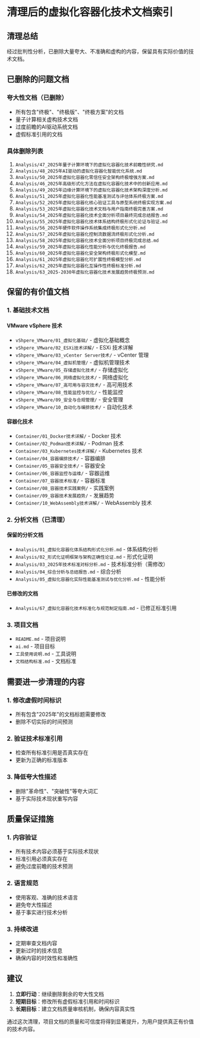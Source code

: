 # 清理后的虚拟化容器化技术文档索引

## 清理总结

经过批判性分析，已删除大量夸大、不准确和虚构的内容，保留具有实际价值的技术文档。

## 已删除的问题文档

### 夸大性文档（已删除）

- 所有包含"终极"、"终极版"、"终极方案"的文档
- 量子计算相关虚构技术文档
- 过度前瞻的AI驱动系统文档
- 虚假标准引用的文档

### 具体删除列表

1. `Analysis/47_2025年量子计算环境下的虚拟化容器化技术前瞻性研究.md`
2. `Analysis/48_2025年AI驱动的虚拟化容器化智能优化系统.md`
3. `Analysis/50_2025年虚拟化容器化零信任安全架构终极增强方案.md`
4. `Analysis/46_2025年高级形式化方法在虚拟化容器化技术中的创新应用.md`
5. `Analysis/49_2025年边缘计算环境下的虚拟化容器化技术架构深度分析.md`
6. `Analysis/51_2025年虚拟化容器化性能基准测试与评估体系终极方案.md`
7. `Analysis/52_2025年虚拟化容器化核心验证工具与原型系统终极实现方案.md`
8. `Analysis/53_2025年虚拟化容器化技术文档与用户指南终极完善方案.md`
9. `Analysis/54_2025年虚拟化容器化技术全面分析项目最终完成总结报告.md`
10. `Analysis/55_2025年虚拟化容器化技术体系结构终极形式化论证与验证.md`
11. `Analysis/56_2025年硬件软件操作系统集成终极形式化分析.md`
12. `Analysis/57_2025年虚拟化容器化控制流数据流终极形式化分析.md`
13. `Analysis/58_2025年虚拟化容器化技术全面分析项目终极完成总结.md`
14. `Analysis/59_2025年虚拟化容器化性能分析与优化终极报告.md`
15. `Analysis/60_2025年虚拟化容器化安全架构终极形式化模型.md`
16. `Analysis/61_2025年虚拟化容器化可扩展性终极模型分析.md`
17. `Analysis/62_2025年虚拟化容器化互操作性终极标准分析.md`
18. `Analysis/63_2025-2030年虚拟化容器化技术发展趋势终极预测.md`

## 保留的有价值文档

### 1. 基础技术文档

#### VMware vSphere 技术

- `vShpere_VMware/01_虚拟化基础/` - 虚拟化基础概念
- `vShpere_VMware/02_ESXi技术详解/` - ESXi 技术详解
- `vShpere_VMware/03_vCenter Server技术/` - vCenter 管理
- `vShpere_VMware/04_虚拟机管理/` - 虚拟机管理技术
- `vShpere_VMware/05_存储虚拟化技术/` - 存储虚拟化
- `vShpere_VMware/06_网络虚拟化技术/` - 网络虚拟化
- `vShpere_VMware/07_高可用与容灾技术/` - 高可用技术
- `vShpere_VMware/08_性能监控与优化/` - 性能监控
- `vShpere_VMware/09_安全与合规管理/` - 安全管理
- `vShpere_VMware/10_自动化与编排技术/` - 自动化技术

#### 容器化技术

- `Container/01_Docker技术详解/` - Docker 技术
- `Container/02_Podman技术详解/` - Podman 技术
- `Container/03_Kubernetes技术详解/` - Kubernetes 技术
- `Container/04_容器编排技术/` - 容器编排
- `Container/05_容器安全技术/` - 容器安全
- `Container/06_容器监控与运维/` - 容器运维
- `Container/07_容器技术标准/` - 容器标准
- `Container/08_容器技术实践案例/` - 实践案例
- `Container/09_容器技术发展趋势/` - 发展趋势
- `Container/10_WebAssembly技术详解/` - WebAssembly 技术

### 2. 分析文档（已清理）

#### 保留的分析文档

- `Analysis/01_虚拟化容器化体系结构形式化分析.md` - 体系结构分析
- `Analysis/02_形式化证明框架与架构正确性论证.md` - 形式化证明
- `Analysis/03_2025年技术标准对标分析.md` - 技术标准分析（需修改）
- `Analysis/04_综合分析与总结报告.md` - 综合分析
- `Analysis/05_虚拟化容器化实际性能基准测试与优化分析.md` - 性能分析

#### 已修改的文档

- `Analysis/67_虚拟化容器化技术标准化与规范制定指南.md` - 已修正标准引用

### 3. 项目文档

- `README.md` - 项目说明
- `ai.md` - 项目目标
- `工具使用说明.md` - 工具说明
- `文档结构标准.md` - 文档标准

## 需要进一步清理的内容

### 1. 修改虚假时间标识

- 所有包含"2025年"的文档标题需要修改
- 删除不切实际的时间预测

### 2. 验证技术标准引用

- 检查所有标准引用是否真实存在
- 更新为正确的标准版本

### 3. 降低夸大性描述

- 删除"革命性"、"突破性"等夸大词汇
- 基于实际技术现状重写内容

## 质量保证措施

### 1. 内容验证

- 所有技术内容必须基于实际技术现状
- 标准引用必须真实存在
- 避免过度前瞻的技术预测

### 2. 语言规范

- 使用客观、准确的技术语言
- 避免夸大性描述
- 基于事实进行技术分析

### 3. 持续改进

- 定期审查文档内容
- 更新过时的技术信息
- 确保内容的时效性和准确性

## 建议

1. **立即行动**：继续删除剩余的夸大性文档
2. **短期目标**：修改所有虚假标准引用和时间标识
3. **长期目标**：建立文档质量审核机制，确保内容真实性

通过这次清理，项目文档的质量和可信度将得到显著提升，为用户提供真正有价值的技术内容。
